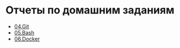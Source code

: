 # Отчеты по домашним заданиям

- [04.Git](./04.GIT/README.md)
- [05.Bash](./05.BASH/README.md)
- [06.Docker](./06.DOCKER/README.md)
